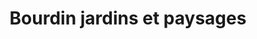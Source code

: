 ---
title: "Bourdin jardins et paysages"
url: /checy/bourdin-jardins-et-paysages/
shop: Garten-Center
---